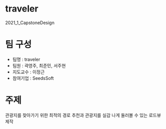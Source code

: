 # traveler
2021_1_CapstoneDesign

# 팀 구성
- 팀명 : traveler
- 팀원 : 곽영주, 최준민, 서주현
- 지도교수 : 이정근
- 참여기업 : SeedsSoft

# 주제
관광지를 찾아가기 위한 최적의 경로 추천과 관광지를 실감 나게 둘러볼 수 있는 로드뷰 제작
